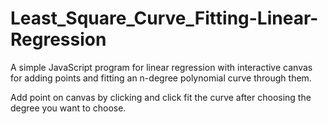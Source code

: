 # Least_Square_Curve_Fitting-Linear-Regression
A simple JavaScript program for linear regression with interactive canvas for adding points and fitting an n-degree polynomial curve through them.

Add point on canvas by clicking and click fit the curve after choosing the degree you want to choose.
